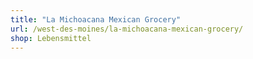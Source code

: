 ```yaml
---
title: "La Michoacana Mexican Grocery"
url: /west-des-moines/la-michoacana-mexican-grocery/
shop: Lebensmittel
---
```

